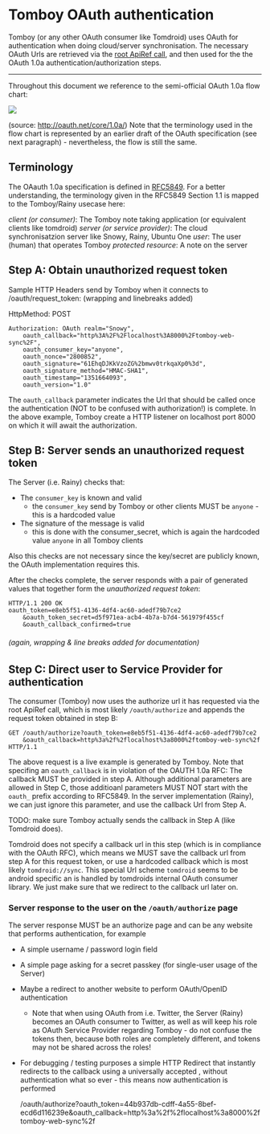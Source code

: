 Tomboy OAuth authentication 
===========================

Tomboy (or any other OAuth consumer like Tomdroid) uses OAuth for authentication when doing cloud/server synchronisation. The necessary OAuth Urls are retrieved via the [root ApiRef call][api-root], and then used for the the OAuth 1.0a authentication/authorization steps.

  [api-root]: https://live.gnome.org/Tomboy/Synchronization/REST/1.0#http:.2BAC8ALw-domain.2BAC8-api.2BAC8-1.0

- - -

Throughout this document we reference to the semi-official OAuth 1.0a flow chart:

![][oauth-flow]

(source: <http://oauth.net/core/1.0a/>)
Note that the terminology used in the flow chart is represented by an earlier draft of the OAuth specification (see next paragraph) - nevertheless, the flow is still the same.

Terminology
------------

The OAauth 1.0a specification is defined in [RFC5849][oauth-rfc]. For a better understanding, the terminology given in the RFC5849 Section 1.1 is mapped to the Tomboy/Rainy usecase here:

*client (or consumer)*: The Tomboy note taking application (or equivalent clients like tomdroid)
*server (or service provider)*: The cloud synchronisatzion server like Snowy, Rainy, Ubuntu One
*user*: The user (human) that operates Tomboy
*protected resource*: A note on the server

  [oauth-rfc]: http://tools.ietf.org/html/rfc5849
  [oauth-flow]: http://oauth.net/core/diagram.png


Step A: Obtain unauthorized request token
-----------------------------------------

Sample HTTP Headers send by Tomboy when it connects to /oauth/request_token:
(wrapping and linebreaks added)

HttpMethod: POST

	Authorization: OAuth realm="Snowy",
		oauth_callback="http%3A%2F%2Flocalhost%3A8000%2Ftomboy-web-sync%2F",
		oauth_consumer_key="anyone",
		oauth_nonce="2800852",
		oauth_signature="61EhqDJKkVzoZG%2bmwv0trkqaXp0%3d",
		oauth_signature_method="HMAC-SHA1",
		oauth_timestamp="1351664093",
		oauth_version="1.0"

The `oauth_callback` parameter indicates the Url that should be called once the authentication (NOT to be confused with authorization!) is complete. In the above example, Tomboy create a HTTP listener on localhost port 8000 on which it will await the authorization.


Step B: Server sends an unauthorized request token
--------------------------------------------------

The Server (i.e. Rainy) checks that:

* The `consumer_key` is known and valid
	* the `consumer_key` send by Tomboy or other clients MUST be `anyone` - this is a hardcoded value
* The signature of the message is valid
	* this is done with the consumer_secret, which is again the hardcoded value `anyone` in all Tomboy clients

Also this checks are not necessary since the key/secret are publicly known, the OAuth implementation requires this.

After the checks complete, the server responds with a pair of generated values that together form the *unauthorized request token*:

	HTTP/1.1 200 OK
	oauth_token=e8eb5f51-4136-4df4-ac60-adedf79b7ce2
		&oauth_token_secret=d5f971ea-acb4-4b7a-b7d4-561979f455cf
		&oauth_callback_confirmed=true

###### (again, wrapping & line breaks added for documentation)


Step C: Direct user to Service Provider for authentication
-----------------------------------------------------------

The consumer (Tomboy) now uses the authorize url it has requested via the root ApiRef call, which is most likely `/oauth/authorize` and appends the request token obtained in step B:

	GET /oauth/authorize?oauth_token=e8eb5f51-4136-4df4-ac60-adedf79b7ce2
		&oauth_callback=http%3a%2f%2flocalhost%3a8000%2ftomboy-web-sync%2f HTTP/1.1

The above request is a live example is generated by Tomboy. Note that specifing an `oauth_callback` is in violation of the OAUTH 1.0a RFC: The callback MUST be provided in step A. Although additional parameters are allowed in Step C, those additioanl parameters MUST NOT start with the `oauth_` prefix according to RFC5849. In the server implementation (Rainy), we can just ignore this parameter, and use the callback Url from Step A.

TODO: make sure Tomboy actually sends the callback in Step A (like Tomdroid does).

Tomdroid does not specify a callback url in this step (which is in compliance with the OAuth RFC), which means we MUST save the callback url from step A for this request token, or use a hardcoded callback which is most likely `tomdroid://sync`. This special Url scheme `tomdroid` seems to be android specific an is handled by tomdroids internal OAuth consumer library. We just make sure that we redirect to the callback url later on.

### Server response to the user on the `/oauth/authorize` page

The server response MUST be an authorize page and can be any website that performs authentication, for example

* A simple username / password login field
* A simple page asking for a secret passkey (for single-user usage of the Server)
* Maybe a redirect to another website to perform OAuth/OpenID authentication
	* Note that when using OAuth from i.e. Twitter, the Server (Rainy) becomes an OAuth consumer to Twitter, as well as will keep his role as OAuth Service Provider regarding Tomboy - do not confuse the tokens then, because both roles are completely different, and tokens may not be shared across the roles!
* For debugging / testing purposes a simple HTTP Redirect that instantly redirects to the callback using a universally accepted , without authentication what so ever - this means now authentication is performed



	/oauth/authorize?oauth_token=44b937db-cdff-4a55-8bef-ecd6d116239e&oauth_callback=http%3a%2f%2flocalhost%3a8000%2ftomboy-web-sync%2f

